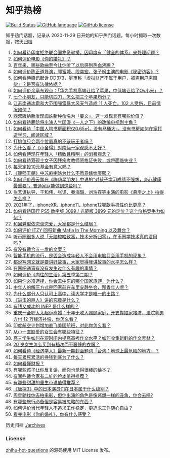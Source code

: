 # 知乎热榜
[![Build Status](https://github.com/ToWeLong/zhihu-hot-questions/workflows/CI/badge.svg)](https://github.com/ToWeLong/zhihu-hot-questions/actions)
[![GitHub language](https://img.shields.io/badge/language-golang-orange.svg)](https://golang.org/)
[![GitHub license](https://img.shields.io/github/license/ToWeLong/zhihu-hot-questions)](https://github.com/ToWeLong/zhihu-hot-questions/blob/main/LICENSE)

知乎热门话题，记录从 2020-11-29 日开始的知乎热门话题。每小时抓取一次数据，按天[归档](./archives)

<!-- BEGIN -->

1. [如何看待印度拒绝联合国物资驰援，因印度有「健全的体系」来处理问题？](https://www.zhihu.com/question/457285008)
1. [如何评价电影《你的婚礼》？](https://www.zhihu.com/question/437513111)
1. [百年来，哪些歌曲至今让你听了以后感到热血沸腾？](https://www.zhihu.com/question/455864364)
1. [如何评价陈正道导演，郭富城、段奕宏、张子枫主演的电影《秘密访客》？](https://www.zhihu.com/question/404670407)
1. [如何看待腾讯起诉 DD373，庭审称「虚拟财产不属于用户，被盗用户需赔偿」？是否有法律依据？](https://www.zhihu.com/question/457298163)
1. [如何评价余承东观点：「华为手机高端让给了苹果，中低端让给了Ov小米」？](https://www.zhihu.com/question/457258690)
1. [七个小朋友，只能切四刀，怎么把三个苹果均分？](https://www.zhihu.com/question/297440538)
1. [江苏南通冰雹和大范围强雷暴大风天气造成 11 人死亡，102 人受伤，目前情况如何？](https://www.zhihu.com/question/457376709)
1. [西双版纳新发现蜘蛛新种命名为「姜文」，这一发现具有哪些价值？](https://www.zhihu.com/question/457371552)
1. [如何看待鹿晗将出演人气国漫《一人之下》的改编电视剧主角？](https://www.zhihu.com/question/457280792)
1. [如何看待「中国人均书房面积仅0.65㎡，没有马桶大」，没有书房如何在家打造学习、阅读区域？](https://www.zhihu.com/question/456014343)
1. [打排位只会两个位置真的不该玩王者吗？](https://www.zhihu.com/question/456889170)
1. [为什么看了《小舍得》对南俪一家观感不太好？](https://www.zhihu.com/question/456348765)
1. [如何看待现在年轻人「精致且精明」的消费观念？](https://www.zhihu.com/question/456810930)
1. [如何看待双硕士女子因残疾考教师资格证失败，或将面临失业？](https://www.zhihu.com/question/457095862)
1. [每天定投10元基金有意义吗？](https://www.zhihu.com/question/400408500)
1. [《康熙王朝》中苏麻喇姑为什么不愿意嫁给康熙？](https://www.zhihu.com/question/300234602)
1. [如何评价岳云鹏在《嗨嗨星朋友》中说的“对孩子学习成绩不强求，身心健康最重要”，普通家庭能做到这些吗？](https://www.zhihu.com/question/457319770)
1. [张艺谋执导，于和伟、张译、秦海璐、刘浩存等主演的电影《悬崖之上》拍得怎么样？](https://www.zhihu.com/question/398744121)
1. [2021年了，iphoneXR、iphone11、iphone12哪款手机性价比更高？](https://www.zhihu.com/question/437168015)
1. [如何看待国行 PS5 数字版 3099 / 光驱版 3899 元的定价？这个价格竞争力如何？](https://www.zhihu.com/question/457109755)
1. [和回避型依恋谈恋爱，大家都是什么结局？](https://www.zhihu.com/question/363459915)
1. [如何评价 ITZY 回归新曲 Mafia In The Morning 以及舞台？](https://www.zhihu.com/question/457264438)
1. [听币圈很多人说「无脑梭哈致富，技术分析归零」，在币圈学技术真的没用吗？](https://www.zhihu.com/question/430408791)
1. [有没有适合五一发的文案？](https://www.zhihu.com/question/456054234)
1. [智能手机的流行，是否会造成年轻人不会用电脑只会用手机的现象？](https://www.zhihu.com/question/455892171)
1. [都说写网文就是要讲好故事，大家觉得我讲故事的水平怎么样？](https://www.zhihu.com/question/457335544)
1. [在网吧通宵有没有发生过什么有趣的事情？](https://www.zhihu.com/question/275436558)
1. [如何评价《向往的生活》第五季第二期？](https://www.zhihu.com/question/457179566)
1. [如果你必须选择，你会去中东的哪个国家旅游，为什么？](https://www.zhihu.com/question/457047575)
1. [中年人的解压方式是回家前在车里安静坐会，那青年人呢？](https://www.zhihu.com/question/390992174)
1. [为什么部分人只认可上高中，读大学才是唯一的出路？](https://www.zhihu.com/question/454929611)
1. [《进击的巨人》讲的究竟是什么？](https://www.zhihu.com/question/20664147)
1. [有钱又成功的 INFP 是什么样的？](https://www.zhihu.com/question/402487289)
1. [重庆一全职太太起诉离婚：十年无收入照顾家庭，开支靠娘家接济，法院判男方付 12 万经济补偿，你怎么看？](https://www.zhihu.com/question/457146913)
1. [印度航空计划增加直飞美国航班，对此你怎么看？](https://www.zhihu.com/question/457239121)
1. [从小一直缺爱的女生会有哪些特征？](https://www.zhihu.com/question/279159280)
1. [高三学生如何在短时间内提高高考作文水平？如何收集新鲜的作文素材？](https://www.zhihu.com/question/20545734)
1. [20 岁女生怎么买到有档次而不奢侈的衣服？](https://www.zhihu.com/question/29174887)
1. [如何看待《经济学人》最新一期封面题词「台湾：地球上最危险的地方」？](https://www.zhihu.com/question/457260755)
1. [每天累死累活的挣钱到底为了什么？](https://www.zhihu.com/question/456067816)
1. [如何看懂财报？](https://www.zhihu.com/question/19645090)
1. [有哪些孩子让你反复读，而你也觉得很棒的绘本？](https://www.zhihu.com/question/408094121)
1. [有哪些适合家有二娃的绘本值得推荐？](https://www.zhihu.com/question/396826441)
1. [有哪些甜甜的重生小说值得推荐？](https://www.zhihu.com/question/368681999)
1. [《唐探3》中的日本演员们在日本属于什么级别？](https://www.zhihu.com/question/444896076)
1. [周星驰找你去拍电影，但你出演的角色是像酱爆一样的丑角，你会去吗?](https://www.zhihu.com/question/453812398)
1. [有哪些旅行必备但是容易被忽略的东西？](https://www.zhihu.com/question/27203912)
1. [如何评价当代年轻人不追求工作稳定，更追求工作随心自由？](https://www.zhihu.com/question/456829719)
1. [看完电影《你的婚礼》，你有什么感受？](https://www.zhihu.com/question/374487776)

<!-- END -->

历史归档 [./archives](./archives)


### License
[zhihu-hot-questions](https://github.com/towelong/zhihu-hot-questions) 的源码使用 MIT License 发布。